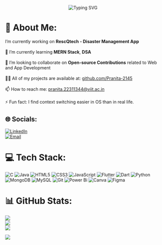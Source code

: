 <p align="center">
  <img src="https://readme-typing-svg.herokuapp.com?font=Fira+Code&size=30&pause=1000&center=true&vCenter=true&width=500&lines=Namaste,+Pranita+here+%F0%9F%99%8F" alt="Typing SVG" />
</p>

# 💫 About Me:
I’m currently working on **RescQtech - Disaster Management App**<br>  
🌱 I’m currently learning **MERN Stack**, **DSA**<br>  
👯 I’m looking to collaborate on **Open-source Contributions** related to Web and App Development<br>  
👨‍💻 All of my projects are available at: [github.com/Pranita-2145](https://github.com/Pranita-2145)<br>  
📫 How to reach me: [pranita.22311344@viit.ac.in](mailto:pranita.22311344@viit.ac.in)<br>  
⚡ Fun fact: I find context switching easier in OS than in real life.

## 🌐 Socials:
[![LinkedIn](https://img.shields.io/badge/LinkedIn-%230077B5.svg?logo=linkedin&logoColor=white)](https://linkedin.com/in/pranita-bhor)  
[![Email](https://img.shields.io/badge/Email-D14836?logo=gmail&logoColor=white)](mailto:pranita.22311344@viit.ac.in)

# 💻 Tech Stack:
![C](https://img.shields.io/badge/c-%2300599C.svg?style=for-the-badge&logo=c&logoColor=white) 
![Java](https://img.shields.io/badge/java-%23ED8B00.svg?style=for-the-badge&logo=openjdk&logoColor=white) 
![HTML5](https://img.shields.io/badge/html5-%23E34F26.svg?style=for-the-badge&logo=html5&logoColor=white) 
![CSS3](https://img.shields.io/badge/css3-%231572B6.svg?style=for-the-badge&logo=css3&logoColor=white) 
![JavaScript](https://img.shields.io/badge/javascript-%23323330.svg?style=for-the-badge&logo=javascript&logoColor=%23F7DF1E) 
![Flutter](https://img.shields.io/badge/Flutter-%2302569B.svg?style=for-the-badge&logo=Flutter&logoColor=white) 
![Dart](https://img.shields.io/badge/dart-%230175C2.svg?style=for-the-badge&logo=dart&logoColor=white) 
![Python](https://img.shields.io/badge/python-3670A0?style=for-the-badge&logo=python&logoColor=ffdd54) 
![MongoDB](https://img.shields.io/badge/MongoDB-%234ea94b.svg?style=for-the-badge&logo=mongodb&logoColor=white) 
![MySQL](https://img.shields.io/badge/mysql-4479A1.svg?style=for-the-badge&logo=mysql&logoColor=white) 
![Git](https://img.shields.io/badge/git-%23F05033.svg?style=for-the-badge&logo=git&logoColor=white) 
![Power Bi](https://img.shields.io/badge/power_bi-F2C811?style=for-the-badge&logo=powerbi&logoColor=black) 
![Canva](https://img.shields.io/badge/Canva-%2300C4CC.svg?style=for-the-badge&logo=Canva&logoColor=white) 
![Figma](https://img.shields.io/badge/figma-%23F24E1E.svg?style=for-the-badge&logo=figma&logoColor=white)

# 📊 GitHub Stats:
![](https://github-readme-stats.vercel.app/api?username=pranita-2145&theme=dark&hide_border=false&include_all_commits=true&count_private=true)<br/>
![](https://nirzak-streak-stats.vercel.app/?user=pranita-2145&theme=dark&hide_border=false)<br/>
![](https://github-readme-stats.vercel.app/api/top-langs/?username=pranita-2145&theme=dark&hide_border=false&layout=compact&langs_count=10)

[![](https://visitcount.itsvg.in/api?id=pranita-2145&icon=0&color=0)](https://visitcount.itsvg.in)

<!-- Proudly created with GPRM ( https://gprm.itsvg.in ) -->
